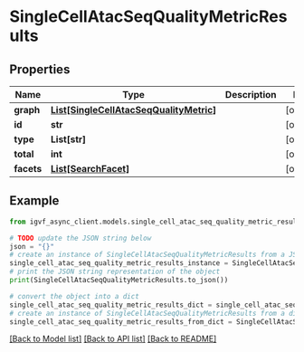 # SingleCellAtacSeqQualityMetricResults


## Properties

Name | Type | Description | Notes
------------ | ------------- | ------------- | -------------
**graph** | [**List[SingleCellAtacSeqQualityMetric]**](SingleCellAtacSeqQualityMetric.md) |  | [optional] 
**id** | **str** |  | [optional] 
**type** | **List[str]** |  | [optional] 
**total** | **int** |  | [optional] 
**facets** | [**List[SearchFacet]**](SearchFacet.md) |  | [optional] 

## Example

```python
from igvf_async_client.models.single_cell_atac_seq_quality_metric_results import SingleCellAtacSeqQualityMetricResults

# TODO update the JSON string below
json = "{}"
# create an instance of SingleCellAtacSeqQualityMetricResults from a JSON string
single_cell_atac_seq_quality_metric_results_instance = SingleCellAtacSeqQualityMetricResults.from_json(json)
# print the JSON string representation of the object
print(SingleCellAtacSeqQualityMetricResults.to_json())

# convert the object into a dict
single_cell_atac_seq_quality_metric_results_dict = single_cell_atac_seq_quality_metric_results_instance.to_dict()
# create an instance of SingleCellAtacSeqQualityMetricResults from a dict
single_cell_atac_seq_quality_metric_results_from_dict = SingleCellAtacSeqQualityMetricResults.from_dict(single_cell_atac_seq_quality_metric_results_dict)
```
[[Back to Model list]](../README.md#documentation-for-models) [[Back to API list]](../README.md#documentation-for-api-endpoints) [[Back to README]](../README.md)


